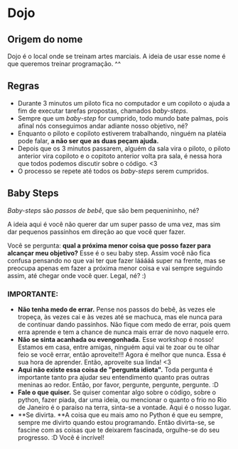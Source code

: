 # Dojo


## Origem do nome
Dojo é o local onde se treinam artes marciais. A ideia de usar esse nome é que queremos treinar programação. ^^ 


## Regras

* Durante 3 minutos um piloto fica no computador e um copiloto o ajuda a fim de executar tarefas propostas, chamados *baby-steps*.
* Sempre que um *baby-step* for cumprido, todo mundo bate palmas, pois afinal nós conseguimos andar adiante nosso objetivo, né?
* Enquanto o piloto e copiloto estiverem trabalhando, ninguém na platéia pode falar, **a não ser que as duas peçam ajuda.**
* Depois que os 3 minutos passarem, alguém da sala vira o piloto, o piloto anterior vira copiloto e o copitoto anterior volta pra sala, é nessa hora que todos podemos discutir sobre o código. <3
* O processo se repete até todos os *baby-steps* serem cumpridos. 

## Baby Steps
*Baby-steps* são *passos de bebê*, que são bem pequenininho, né? 

A ideia aqui é você não querer dar um super passo de uma vez, mas sim dar pequenos passinhos em direção ao que você quer fazer. 

Você se pergunta: **qual a próxima menor coisa que posso fazer para alcançar meu objetivo?** Esse é o seu baby step. Assim você não fica confusa pensando no que vai ter que fazer lááááá super na frente, mas se preocupa apenas em fazer a próxima menor coisa e vai sempre seguindo assim, até chegar onde você quer. Legal, né? :) 




###  IMPORTANTE: 

* **Não tenha medo de errar.** Pense nos passos do bebê, às vezes ele tropeça, às vezes cai e às vezes até se machuca, mas ele nunca para de continuar dando passinhos. Não fique com medo de errar, pois quem erra aprende e tem a chance de nunca mais errar de novo naquele erro. 
* **Não se sinta acanhada ou evengonhada.** Esse workshop é nosso! Estamos em casa, entre amigas, ninguém aqui vai te zoar ou te olhar feio se você errar, então aproveite!!! Agora é melhor que nunca. Essa é sua hora de aprender. Então, aproveite sua linda! <3
* **Aqui não existe essa coisa de "pergunta idiota".** Toda pergunta é importante tanto pra ajudar seu entendimento quanto pras outras meninas ao redor. Então, por favor, pergunte, pergunte, pergunte. :D 
* **Fale o que quiser.** Se quiser comentar algo sobre o código, sobre o python, fazer piada, dar uma ideia, ou mencionar o quanto o frio no Rio de Janeiro é o paraíso na terra, sinta-se a vontade. Aqui é o nosso lugar. 
* **Se divirta. **A coisa que eu mais amo no Python é que eu sempre, sempre me divirto quando estou programando. Então divirta-se, se fascine com as coisas que te deixarem fascinada, orgulhe-se do seu progresso. :D Você é incrível!

